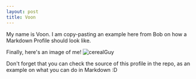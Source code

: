 ```yaml
---
layout: post
title: Voon
---
```


My name is Voon. I am copy-pasting an example here from Bob on how a Markdown Profile should look like.

Finally, here's an image of me!
![cerealGuy](https://www.pngix.com/pngfile/middle/1-15590_memes-face-stickers-designs-cereal-guy-meme-shaped.png)

Don't forget that you can check the source of this profile in the repo, as an example on what you can do in Markdown :D